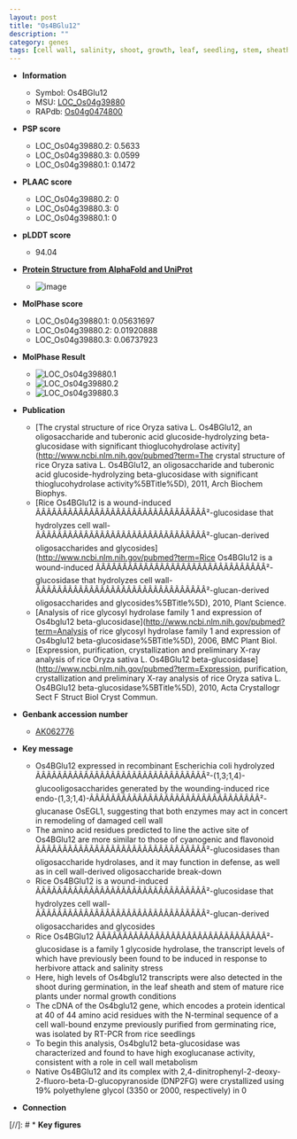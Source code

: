 ```yaml
---
layout: post
title: "Os4BGlu12"
description: ""
category: genes
tags: [cell wall, salinity, shoot, growth, leaf, seedling, stem, sheath, ethylene, salinity stress, defense]
---
```


* **Information**  
    + Symbol: Os4BGlu12  
    + MSU: [LOC_Os04g39880](http://rice.plantbiology.msu.edu/cgi-bin/ORF_infopage.cgi?orf=LOC_Os04g39880)  
    + RAPdb: [Os04g0474800](http://rapdb.dna.affrc.go.jp/viewer/gbrowse_details/irgsp1?name=Os04g0474800)  

* **PSP score**  
    + LOC_Os04g39880.2: 0.5633 
    + LOC_Os04g39880.3: 0.0599 
    + LOC_Os04g39880.1: 0.1472 

* **PLAAC score**  
    + LOC_Os04g39880.2: 0 
    + LOC_Os04g39880.3: 0 
    + LOC_Os04g39880.1: 0 

* **pLDDT score**
    + 94.04

* **[Protein Structure from AlphaFold and UniProt](https://www.uniprot.org/uniprotkb/Q7XKV4/entry#structure)**
    + ![image](https://ricepsp.github.io/images/Q7/AF-Q7XKV4-F1.png)

* **MolPhase score**
    + LOC_Os04g39880.1: 0.05631697
    + LOC_Os04g39880.2: 0.01920888
    + LOC_Os04g39880.3: 0.06737923

* **MolPhase Result**
    + ![LOC_Os04g39880.1](https://304243504.github.io/Pictures/LOC_Os04g/LOC_Os04g39880.1.png)
    + ![LOC_Os04g39880.2](https://304243504.github.io/Pictures/LOC_Os04g/LOC_Os04g39880.2.png)
    + ![LOC_Os04g39880.3](https://304243504.github.io/Pictures/LOC_Os04g/LOC_Os04g39880.3.png)

* **Publication**  
    + [The crystal structure of rice Oryza sativa L. Os4BGlu12, an oligosaccharide and tuberonic acid glucoside-hydrolyzing beta-glucosidase with significant thioglucohydrolase activity](http://www.ncbi.nlm.nih.gov/pubmed?term=The crystal structure of rice Oryza sativa L. Os4BGlu12, an oligosaccharide and tuberonic acid glucoside-hydrolyzing beta-glucosidase with significant thioglucohydrolase activity%5BTitle%5D), 2011, Arch Biochem Biophys.
    + [Rice Os4BGlu12 is a wound-induced ÃÂÃÂÃÂÃÂÃÂÃÂÃÂÃÂÃÂÃÂÃÂÃÂÃÂÃÂÃÂÃÂ²-glucosidase that hydrolyzes cell wall-ÃÂÃÂÃÂÃÂÃÂÃÂÃÂÃÂÃÂÃÂÃÂÃÂÃÂÃÂÃÂÃÂ²-glucan-derived oligosaccharides and glycosides](http://www.ncbi.nlm.nih.gov/pubmed?term=Rice Os4BGlu12 is a wound-induced ÃÂÃÂÃÂÃÂÃÂÃÂÃÂÃÂÃÂÃÂÃÂÃÂÃÂÃÂÃÂÃÂ²-glucosidase that hydrolyzes cell wall-ÃÂÃÂÃÂÃÂÃÂÃÂÃÂÃÂÃÂÃÂÃÂÃÂÃÂÃÂÃÂÃÂ²-glucan-derived oligosaccharides and glycosides%5BTitle%5D), 2010, Plant Science.
    + [Analysis of rice glycosyl hydrolase family 1 and expression of Os4bglu12 beta-glucosidase](http://www.ncbi.nlm.nih.gov/pubmed?term=Analysis of rice glycosyl hydrolase family 1 and expression of Os4bglu12 beta-glucosidase%5BTitle%5D), 2006, BMC Plant Biol.
    + [Expression, purification, crystallization and preliminary X-ray analysis of rice Oryza sativa L. Os4BGlu12 beta-glucosidase](http://www.ncbi.nlm.nih.gov/pubmed?term=Expression, purification, crystallization and preliminary X-ray analysis of rice Oryza sativa L. Os4BGlu12 beta-glucosidase%5BTitle%5D), 2010, Acta Crystallogr Sect F Struct Biol Cryst Commun.

* **Genbank accession number**  
    + [AK062776](http://www.ncbi.nlm.nih.gov/nuccore/AK062776)

* **Key message**  
    + Os4BGlu12 expressed in recombinant Escherichia coli hydrolyzed ÃÂÃÂÃÂÃÂÃÂÃÂÃÂÃÂÃÂÃÂÃÂÃÂÃÂÃÂÃÂÃÂ²-(1,3;1,4)-glucooligosaccharides generated by the wounding-induced rice endo-(1,3;1,4)-ÃÂÃÂÃÂÃÂÃÂÃÂÃÂÃÂÃÂÃÂÃÂÃÂÃÂÃÂÃÂÃÂ²-glucanase OsEGL1, suggesting that both enzymes may act in concert in remodeling of damaged cell wall
    + The amino acid residues predicted to line the active site of Os4BGlu12 are more similar to those of cyanogenic and flavonoid ÃÂÃÂÃÂÃÂÃÂÃÂÃÂÃÂÃÂÃÂÃÂÃÂÃÂÃÂÃÂÃÂ²-glucosidases than oligosaccharide hydrolases, and it may function in defense, as well as in cell wall-derived oligosaccharide break-down
    + Rice Os4BGlu12 is a wound-induced ÃÂÃÂÃÂÃÂÃÂÃÂÃÂÃÂÃÂÃÂÃÂÃÂÃÂÃÂÃÂÃÂ²-glucosidase that hydrolyzes cell wall-ÃÂÃÂÃÂÃÂÃÂÃÂÃÂÃÂÃÂÃÂÃÂÃÂÃÂÃÂÃÂÃÂ²-glucan-derived oligosaccharides and glycosides
    + Rice Os4BGlu12 ÃÂÃÂÃÂÃÂÃÂÃÂÃÂÃÂÃÂÃÂÃÂÃÂÃÂÃÂÃÂÃÂ²-glucosidase is a family 1 glycoside hydrolase, the transcript levels of which have previously been found to be induced in response to herbivore attack and salinity stress
    + Here, high levels of Os4bglu12 transcripts were also detected in the shoot during germination, in the leaf sheath and stem of mature rice plants under normal growth conditions
    + The cDNA of the Os4bglu12 gene, which encodes a protein identical at 40 of 44 amino acid residues with the N-terminal sequence of a cell wall-bound enzyme previously purified from germinating rice, was isolated by RT-PCR from rice seedlings
    + To begin this analysis, Os4bglu12 beta-glucosidase was characterized and found to have high exoglucanase activity, consistent with a role in cell wall metabolism
    + Native Os4BGlu12 and its complex with 2,4-dinitrophenyl-2-deoxy-2-fluoro-beta-D-glucopyranoside (DNP2FG) were crystallized using 19% polyethylene glycol (3350 or 2000, respectively) in 0

* **Connection**  

[//]: # * **Key figures**  


